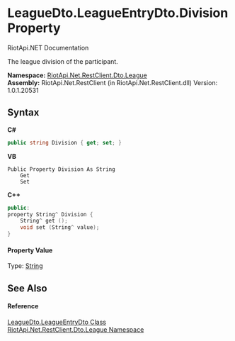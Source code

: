# LeagueDto.LeagueEntryDto.Division Property 
RiotApi.NET Documentation 

The league division of the participant.

**Namespace:**&nbsp;<a href="8350cde7-204c-fa93-8c4c-74d78064ba03">RiotApi.Net.RestClient.Dto.League</a><br />**Assembly:**&nbsp;RiotApi.Net.RestClient (in RiotApi.Net.RestClient.dll) Version: 1.0.1.20531

## Syntax

**C#**<br />
``` C#
public string Division { get; set; }
```

**VB**<br />
``` VB
Public Property Division As String
	Get
	Set
```

**C++**<br />
``` C++
public:
property String^ Division {
	String^ get ();
	void set (String^ value);
}
```


#### Property Value
Type: <a href="http://msdn2.microsoft.com/en-us/library/s1wwdcbf" target="_blank">String</a>

## See Also


#### Reference
<a href="f37e6c72-c0e1-0ca4-48d6-78c248994879">LeagueDto.LeagueEntryDto Class</a><br /><a href="8350cde7-204c-fa93-8c4c-74d78064ba03">RiotApi.Net.RestClient.Dto.League Namespace</a><br />